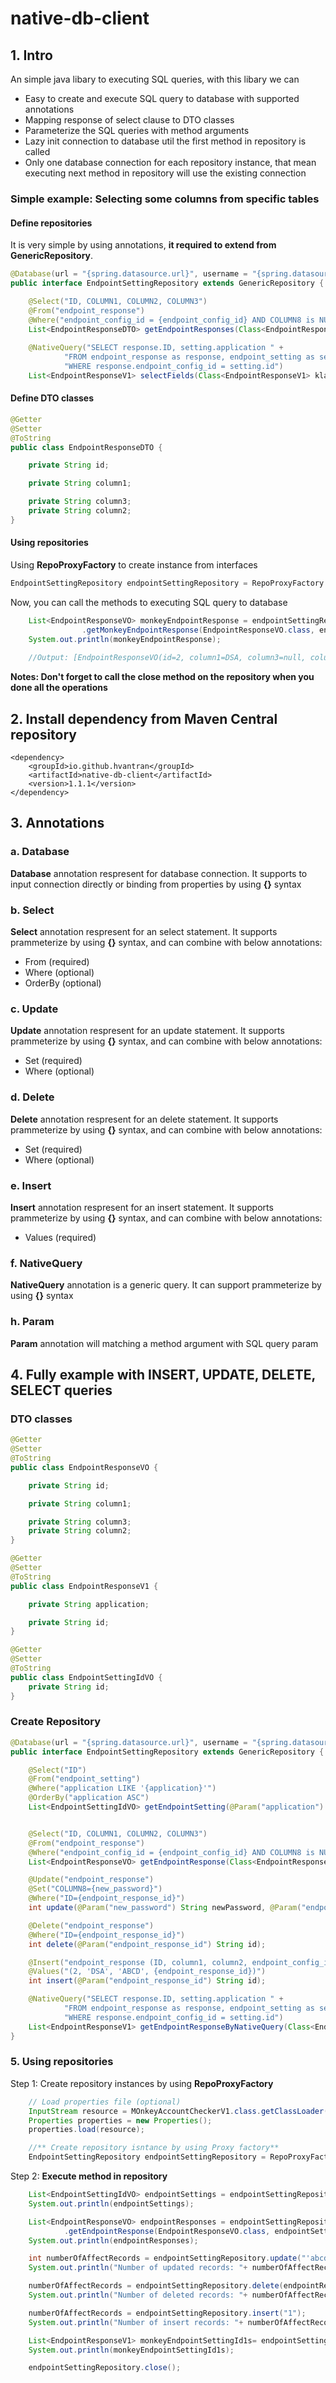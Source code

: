 # native-db-client


## 1. Intro
An simple java libary to executing SQL queries, with this libary we can

- Easy to create and execute SQL query to database with supported annotations
- Mapping response of select clause to DTO classes
- Parameterize the SQL queries with method arguments
- Lazy init connection to database util the first method in repository is called
- Only one database connection for each repository instance, that mean executing next method in repository will use the existing connection

### **Simple example**: Selecting some columns from specific tables
#### Define repositories
It is very simple by using annotations, **it required to extend from GenericRepository**. 
```java
@Database(url = "{spring.datasource.url}", username = "{spring.datasource.username}", password = "{spring.datasource.password}")
public interface EndpointSettingRepository extends GenericRepository {

    @Select("ID, COLUMN1, COLUMN2, COLUMN3")
    @From("endpoint_response")
    @Where("endpoint_config_id = {endpoint_config_id} AND COLUMN8 is NULL AND COLUMN10 LIKE {column10}")
    List<EndpointResponseDTO> getEndpointResponses(Class<EndpointResponseDTO> responseHandler, @Param("endpoint_config_id") String endpointSettingId, @Param("column10")String filterCol10);
    
    @NativeQuery("SELECT response.ID, setting.application " +
            "FROM endpoint_response as response, endpoint_setting as setting " +
            "WHERE response.endpoint_config_id = setting.id")
    List<EndpointResponseV1> selectFields(Class<EndpointResponseV1> klass);
```
#### Define DTO classes
```java
@Getter
@Setter
@ToString
public class EndpointResponseDTO {

    private String id;

    private String column1;

    private String column3;
    private String column2;
}
```
#### Using repositories
Using **RepoProxyFactory** to create instance from interfaces
```java
EndpointSettingRepository endpointSettingRepository = RepoProxyFactory.getRepositoryProxyInstance(EndpointSettingRepository.class, properties);
```
Now, you can call the methods to executing SQL query to database
```java
    List<EndpointResponseVO> monkeyEndpointResponse = endpointSettingRepository
                .getMonkeyEndpointResponse(EndpointResponseVO.class, endpointSettings.get(0).getId(), "'A%'");
    System.out.println(monkeyEndpointResponse);
    
    //Output: [EndpointResponseVO(id=2, column1=DSA, column3=null, column2=ABCD)]
```

**Notes: Don't forget to call the close method on the repository when you done all the operations**


## 2. Install dependency from Maven Central repository
```maven
<dependency>
    <groupId>io.github.hvantran</groupId>
    <artifactId>native-db-client</artifactId>
    <version>1.1.1</version>
</dependency>
```
## 3. Annotations
### a. Database
**Database** annotation respresent for database connection.
It supports to input connection directly or binding from properties by using **{}** syntax

### b. Select
**Select** annotation respresent for an select statement.
It supports prammeterize by using **{}** syntax, and can combine with below annotations:
- From (required)
- Where (optional)
- OrderBy (optional)

### c. Update
**Update** annotation respresent for an update statement.
It supports prammeterize by using **{}** syntax, and can combine with below annotations:
- Set (required)
- Where (optional)

### d. Delete
**Delete** annotation respresent for an delete statement.
It supports prammeterize by using **{}** syntax, and can combine with below annotations:
- Set (required)
- Where (optional)

### e. Insert
**Insert** annotation respresent for an insert statement.
It supports prammeterize by using **{}** syntax, and can combine with below annotations:
- Values (required)

### f. NativeQuery
**NativeQuery** annotation is a generic query. It can support prammeterize by using **{}** syntax

### h. Param
**Param** annotation will matching a method argument with SQL query param

## 4. Fully example with INSERT, UPDATE, DELETE, SELECT queries

### DTO classes
```java
@Getter
@Setter
@ToString
public class EndpointResponseVO {

    private String id;

    private String column1;

    private String column3;
    private String column2;
}

@Getter
@Setter
@ToString
public class EndpointResponseV1 {

    private String application;

    private String id;
}

@Getter
@Setter
@ToString
public class EndpointSettingIdVO {
    private String id;
}
```
### Create Repository
```java
@Database(url = "{spring.datasource.url}", username = "{spring.datasource.username}", password = "{spring.datasource.password}")
public interface EndpointSettingRepository extends GenericRepository {

    @Select("ID")
    @From("endpoint_setting")
    @Where("application LIKE '{application}'")
    @OrderBy("application ASC")
    List<EndpointSettingIdVO> getEndpointSetting(@Param("application") String applicationName, Class<EndpointSettingIdVO> responseHandler);


    @Select("ID, COLUMN1, COLUMN2, COLUMN3")
    @From("endpoint_response")
    @Where("endpoint_config_id = {endpoint_config_id} AND COLUMN8 is NULL AND COLUMN10 LIKE {column10}")
    List<EndpointResponseVO> getEndpointResponse(Class<EndpointResponseVO> responseHandler, @Param("endpoint_config_id") String endpointSettingId, @Param("column10")String filterCol10);

    @Update("endpoint_response")
    @Set("COLUMN8={new_password}")
    @Where("ID={endpoint_response_id}")
    int update(@Param("new_password") String newPassword, @Param("endpoint_response_id") String id);

    @Delete("endpoint_response")
    @Where("ID={endpoint_response_id}")
    int delete(@Param("endpoint_response_id") String id);

    @Insert("endpoint_response (ID, column1, column2, endpoint_config_id)")
    @Values("(2, 'DSA', 'ABCD', {endpoint_response_id})")
    int insert(@Param("endpoint_response_id") String id);

    @NativeQuery("SELECT response.ID, setting.application " +
            "FROM endpoint_response as response, endpoint_setting as setting " +
            "WHERE response.endpoint_config_id = setting.id")
    List<EndpointResponseV1> getEndpointResponseByNativeQuery(Class<EndpointResponseV1> klass);
}
```

### 5. Using repositories

Step 1: Create repository instances by using **RepoProxyFactory**
```java
    // Load properties file (optional)
    InputStream resource = MOnkeyAccountCheckerV1.class.getClassLoader().getResourceAsStream("application.properties");
    Properties properties = new Properties();
    properties.load(resource);

    //** Create repository isntance by using Proxy factory**
    EndpointSettingRepository endpointSettingRepository = RepoProxyFactory.getRepositoryProxyInstance(EndpointSettingRepository.class, properties);
```

Step 2: **Execute method in repository**
```java
    List<EndpointSettingIdVO> endpointSettings = endpointSettingRepository.getEndpointSetting("MOnkey%", EndpointSettingIdVO.class);
    System.out.println(endpointSettings);

    List<EndpointResponseVO> endpointResponses = endpointSettingRepository
            .getEndpointResponse(EndpointResponseVO.class, endpointSettings.get(0).getId(), "'A%'");
    System.out.println(endpointResponses);

    int numberOfAffectRecords = endpointSettingRepository.update("'abcdsaefasd'", endpointResponses.get(0).getId());
    System.out.println("Number of updated records: "+ numberOfAffectRecords);

    numberOfAffectRecords = endpointSettingRepository.delete(endpointResponses.get(0).getId());
    System.out.println("Number of deleted records: "+ numberOfAffectRecords);

    numberOfAffectRecords = endpointSettingRepository.insert("1");
    System.out.println("Number of insert records: "+ numberOfAffectRecords);

    List<EndpointResponseV1> monkeyEndpointSettingId1s= endpointSettingRepository.getEndpointResponseByNativeQuery(EndpointResponseV1.class);
    System.out.println(monkeyEndpointSettingId1s);

    endpointSettingRepository.close();
```
